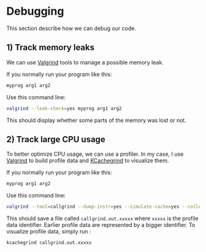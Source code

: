 # Debugging

This section describe how we can debug our code.  

## 1) Track memory leaks

We can use [Valgrind](https://www.valgrind.org/) tools to manage a possible memory leak.  

If you normally run your program like this:

```sh
myprog arg1 arg2
```

Use this command line:

```sh
valgrind --leak-check=yes myprog arg1 arg2
```

This should display whether some parts of the memory was lost or not.

## 2) Track large CPU usage

To better optimize CPU usage, we can use a profiler. In my case, I use [Valgrind](https://www.valgrind.org/) to build profile data and [KCachegrind](https://kcachegrind.github.io) to visualize them.

If you normally run your program like this:

```sh
myprog arg1 arg2
```

Use this command line:

```sh
valgrind --tool=callgrind --dump-instr=yes --simulate-cache=yes --collect-jumps=yes myprog arg1 arg2
```

This should save a file called `callgrind.out.xxxxx` where `xxxxx` is the profile data identifier. Earlier profile data are represented by a bigger identifier. To visualize profile data, simply run :

```sh
kcachegrind callgrind.out.xxxxx
```